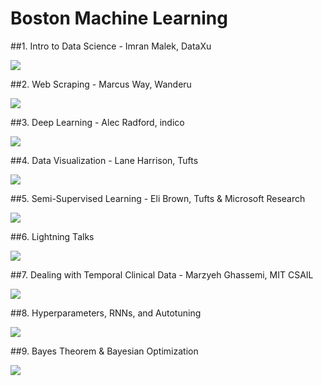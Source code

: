 **Boston Machine Learning**
===================

##1. Intro to Data Science - Imran Malek, DataXu

<a href="https://github.com/gwulfs/bostonml/tree/master/1.%20intro"><img src="http://i.imgur.com/0wJnjgZ.png"></a>

##2. Web Scraping - Marcus Way, Wanderu

<a href="https://github.com/gwulfs/bostonml/tree/master/2.%20scraping"><img src="http://i.imgur.com/TiOGQv6.png"></a>

##3. Deep Learning - Alec Radford, indico

<a href="https://github.com/gwulfs/bostonml/tree/master/3.%20deep%20learning"><img src="http://i.imgur.com/L3lOfoH.png"></a>

##4. Data Visualization - Lane Harrison, Tufts

<a href="https://github.com/gwulfs/bostonml/tree/master/4.%20data%20visualization"><img src="http://i.imgur.com/mk1eQ24.jpg"></a>

##5. Semi-Supervised Learning - Eli Brown, Tufts & Microsoft Research

<a href="https://github.com/gwulfs/bostonml/tree/master/5.%20semi-supervised%20learning"><img src="http://i.imgur.com/kJzIJdi.png"></a>

##6. Lightning Talks

<a href="https://github.com/gwulfs/bostonml/tree/master/6.%20lightning%20talks"><img src="http://i.imgur.com/AWUeSdN.png"></a>

##7. Dealing with Temporal Clinical Data - Marzyeh Ghassemi, MIT CSAIL

<a href="https://github.com/gwulfs/bostonml/tree/master/7.%20dealing%20with%20temporal%20clinical%20data"><img src="http://i.imgur.com/bTLzIfm.png"></a>

##8. Hyperparameters, RNNs, and Autotuning

<a href="https://github.com/gwulfs/bostonml/tree/master/8.%20hyperparameters%2C%20RNNs%2C%20and%20autotuning"><img src="http://i.imgur.com/FQTXYEZ.png"></a>

##9. Bayes Theorem & Bayesian Optimization

<a href="https://github.com/gwulfs/bostonml/tree/master/9.%20bayes%20theorem%20%26%20bayesian%20optimization"><img src="http://i.imgur.com/LstDLV1.jpg"></a>
